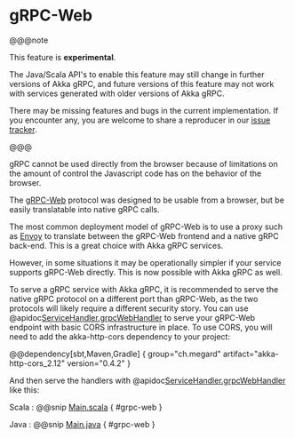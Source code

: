 # gRPC-Web

@@@note

This feature is **experimental**.

The Java/Scala API's to enable this feature may still change in further
versions of Akka gRPC, and future versions of this feature may not work with
services generated with older versions of Akka gRPC.

There may be missing features and bugs in the current implementation. If you
encounter any, you are welcome to share a reproducer in our
[issue tracker](https://github.com/akka/akka-grpc/issues).

@@@

gRPC cannot be used directly from the browser because of limitations on the
amount of control the Javascript code has on the behavior of the browser.

The [gRPC-Web](https://github.com/grpc/grpc/blob/master/doc/PROTOCOL-WEB.md#readme)
protocol was designed to be usable from a browser, but be easily translatable
into native gRPC calls.

The most common deployment model of gRPC-Web is to use a proxy such
as [Envoy](https://www.envoyproxy.io/docs/envoy/latest/configuration/http/http_filters/grpc_web_filter)
to translate between the gRPC-Web frontend and a native gRPC back-end.
This is a great choice with Akka gRPC services.

However, in some situations it may be operationally simpler if your service
supports gRPC-Web directly. This is now possible with Akka gRPC as well.

To serve a gRPC service with Akka gRPC, it is recommended to serve the
native gRPC protocol on a different port than gRPC-Web, as the two protocols
will likely require a different security story. You can use
@apidoc[ServiceHandler.grpcWebHandler](ServiceHandler$) to serve your
gRPC-Web endpoint with basic CORS infrastructure in place. To use CORS,
you will need to add the akka-http-cors dependency to your project:

@@dependency[sbt,Maven,Gradle] {
  group="ch.megard"
  artifact="akka-http-cors_2.12"
  version="0.4.2"
}

And then serve the handlers with @apidoc[ServiceHandler.grpcWebHandler](ServiceHandler$) like this:

Scala
:  @@snip [Main.scala](/plugin-tester-scala/src/main/scala/example/myapp/CombinedServer.scala) { #grpc-web }

Java
:  @@snip [Main.java](/plugin-tester-java/src/main/java/example/myapp/CombinedServer.java) { #grpc-web }

